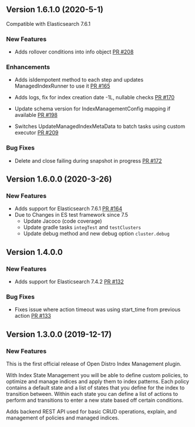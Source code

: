 ## Version 1.6.1.0 (2020-5-1)

Compatible with Elasticsearch 7.6.1

### New Features
* Adds rollover conditions into info object [PR #208](https://github.com/opendistro-for-elasticsearch/index-management/pull/208)

### Enhancements
* Adds isIdempotent method to each step and updates ManagedIndexRunner to use it [PR #165](https://github.com/opendistro-for-elasticsearch/index-management/pull/165)

* Adds logs, fix for index creation date -1L, nullable checks [PR #170](https://github.com/opendistro-for-elasticsearch/index-management/pull/170)

* Update schema version for IndexManagementConfig mapping if available [PR #198](https://github.com/opendistro-for-elasticsearch/index-management/pull/198)

* Switches UpdateManagedIndexMetaData to batch tasks using custom executor [PR #209](https://github.com/opendistro-for-elasticsearch/index-management/pull/209)

### Bug Fixes
* Delete and close failing during snapshot in progress [PR #172](https://github.com/opendistro-for-elasticsearch/index-management/pull/172)

## Version 1.6.0.0 (2020-3-26)

### New Features
* Adds support for Elasticsearch 7.6.1 [PR #164](https://github.com/opendistro-for-elasticsearch/index-management/pull/164)
* Due to Changes in ES test framework since 7.5
    * Update Jacoco (code coverage) 
    * Update gradle tasks `integTest` and `testClusters`
    * Update debug method and new debug option `cluster.debug`

## Version 1.4.0.0

### New Features
* Adds support for Elasticsearch 7.4.2 [PR #132](https://github.com/opendistro-for-elasticsearch/index-management/pull/132)

### Bug Fixes
* Fixes issue where action timeout was using start_time from previous action [PR #133](https://github.com/opendistro-for-elasticsearch/index-management/pull/133)

## Version 1.3.0.0 (2019-12-17)

### New Features

This is the first official release of Open Distro Index Management plugin.

With Index State Management you will be able to define custom policies, to optimize and manage indices and apply them to index patterns.
Each policy contains a default state and a list of states that you define for the index to transition between.
Within each state you can define a list of actions to perform and transitions to enter a new state based off certain conditions.

Adds backend REST API used for basic CRUD operations, explain, and management of policies and managed indices.
